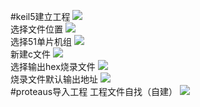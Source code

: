 #keil5建立工程
![](https://images.cnblogs.com/cnblogs_com/mengtre/1944556/o_21031000242820210310082042.png)
<br>
选择文件位置
![](https://images.cnblogs.com/cnblogs_com/mengtre/1944556/o_21031000254620210310082524.png)
<br>
选择51单片机组
![](https://images.cnblogs.com/cnblogs_com/mengtre/1944556/o_21031000291820210310082831.png)
<br>
新建c文件
![](https://images.cnblogs.com/cnblogs_com/mengtre/1944556/o_21031000342820210310083354.png)
<br>
选择输出hex烧录文件
![](https://images.cnblogs.com/cnblogs_com/mengtre/1944556/o_210310003803QQ%E6%88%AA%E5%9B%BE20210310083747.png)
<br>
烧录文件默认输出地址
![](https://images.cnblogs.com/cnblogs_com/mengtre/1944556/o_210310110821QQ%E6%88%AA%E5%9B%BE20210310190758.png)
<br>
#proteaus导入工程 工程文件自找（自建）
![](https://images.cnblogs.com/cnblogs_com/mengtre/1944556/o_210310110948QQ%E6%88%AA%E5%9B%BE20210310190931.png)
